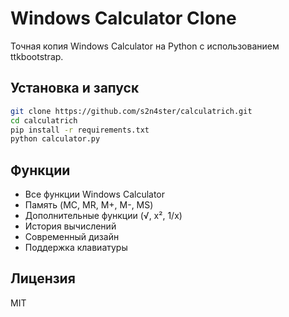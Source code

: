 # Windows Calculator Clone

Точная копия Windows Calculator на Python с использованием ttkbootstrap.

## Установка и запуск

```bash
git clone https://github.com/s2n4ster/calculatrich.git
cd calculatrich
pip install -r requirements.txt
python calculator.py
```

## Функции

- Все функции Windows Calculator
- Память (MC, MR, M+, M-, MS)
- Дополнительные функции (√, x², 1/x)
- История вычислений
- Современный дизайн
- Поддержка клавиатуры

## Лицензия

MIT